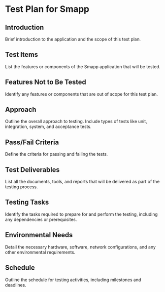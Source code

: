 # Test Plan for Smapp

## Introduction

Brief introduction to the application and the scope of this test plan.

## Test Items

List the features or components of the Smapp application that will be tested.

## Features Not to Be Tested

Identify any features or components that are out of scope for this test plan.

## Approach

Outline the overall approach to testing. Include types of tests like unit, integration, system, and acceptance tests.

## Pass/Fail Criteria

Define the criteria for passing and failing the tests.

## Test Deliverables

List all the documents, tools, and reports that will be delivered as part of the testing process.

## Testing Tasks

Identify the tasks required to prepare for and perform the testing, including any dependencies or prerequisites.

## Environmental Needs

Detail the necessary hardware, software, network configurations, and any other environmental requirements.

## Schedule

Outline the schedule for testing activities, including milestones and deadlines.
